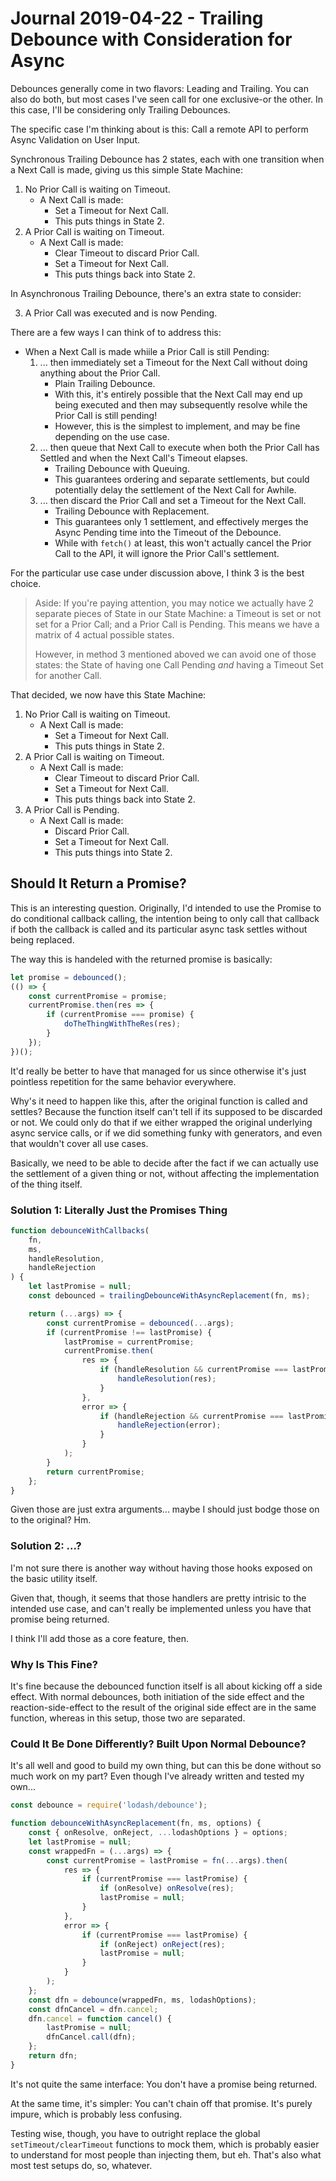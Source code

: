 Journal 2019-04-22 - Trailing Debounce with Consideration for Async
===================================================================

Debounces generally come in two flavors: Leading and Trailing.  You can also do both, but most cases I've seen call for one exclusive-or the other.  In this case, I'll be considering only Trailing Debounces.

The specific case I'm thinking about is this: Call a remote API to perform Async Validation on User Input.

Synchronous Trailing Debounce has 2 states, each with one transition when a Next Call is made, giving us this simple State Machine:

1. No Prior Call is waiting on Timeout.
    - A Next Call is made:
        - Set a Timeout for Next Call.
        - This puts things in State 2.
2. A Prior Call is waiting on Timeout.
    - A Next Call is made:
        - Clear Timeout to discard Prior Call.
        - Set a Timeout for Next Call.
        - This puts things back into State 2.

In Asynchronous Trailing Debounce, there's an extra state to consider:

3. A Prior Call was executed and is now Pending.

There are a few ways I can think of to address this:

- When a Next Call is made whiile a Prior Call is still Pending:
    1. ... then immediately set a Timeout for the Next Call without doing anything about the Prior Call.
        - Plain Trailing Debounce.
        - With this, it's entirely possible that the Next Call may end up being executed and then may subsequently resolve while the Prior Call is still pending!
        - However, this is the simplest to implement, and may be fine depending on the use case.
    2. ... then queue that Next Call to execute when both the Prior Call has Settled and when the Next Call's Timeout elapses.
        - Trailing Debounce with Queuing.
        - This guarantees ordering and separate settlements, but could potentially delay the settlement of the Next Call for Awhile.
    3. ... then discard the Prior Call and set a Timeout for the Next Call.
        - Trailing Debounce with Replacement.
        - This guarantees only 1 settlement, and effectively merges the Async Pending time into the Timeout of the Debounce.
        - While with `fetch()` at least, this won't actually cancel the Prior Call to the API, it will ignore the Prior Call's settlement.

For the particular use case under discussion above, I think 3 is the best choice.

> Aside: If you're paying attention, you may notice we actually have 2 separate pieces of State in our State Machine: a Timeout is set or not set for a Prior Call; and a Prior Call is Pending.  This means we have a matrix of 4 actual possible states.
>
> However, in method 3 mentioned aboved we can avoid one of those states: the State of having one Call Pending _and_ having a Timeout Set for another Call.

That decided, we now have this State Machine:

1. No Prior Call is waiting on Timeout.
    - A Next Call is made:
        - Set a Timeout for Next Call.
        - This puts things in State 2.
2. A Prior Call is waiting on Timeout.
    - A Next Call is made:
        - Clear Timeout to discard Prior Call.
        - Set a Timeout for Next Call.
        - This puts things back into State 2.
3. A Prior Call is Pending.
    - A Next Call is made:
        - Discard Prior Call.
        - Set a Timeout for Next Call.
        - This puts things into State 2.



## Should It Return a Promise?

This is an interesting question.  Originally, I'd intended to use the Promise to do conditional callback calling, the intention being to only call that callback if both the callback is called and its particular async task settles without being replaced.

The way this is handeled with the returned promise is basically:

```js
let promise = debounced();
(() => {
    const currentPromise = promise;
    currentPromise.then(res => {
        if (currentPromise === promise) {
            doTheThingWithTheRes(res);
        }
    });
})();
```

It'd really be better to have that managed for us since otherwise it's just pointless repetition for the same behavior everywhere.

Why's it need to happen like this, after the original function is called and settles?  Because the function itself can't tell if its supposed to be discarded or not.  We could only do that if we either wrapped the original underlying async service calls, or if we did something funky with generators, and even that wouldn't cover all use cases.

Basically, we need to be able to decide after the fact if we can actually use the settlement of a given thing or not, without affecting the implementation of the thing itself.


### Solution 1: Literally Just the Promises Thing

```js
function debounceWithCallbacks(
    fn,
    ms,
    handleResolution,
    handleRejection
) {
    let lastPromise = null;
    const debounced = trailingDebounceWithAsyncReplacement(fn, ms);

    return (...args) => {
        const currentPromise = debounced(...args);
        if (currentPromise !== lastPromise) {
            lastPromise = currentPromise;
            currentPromise.then(
                res => {
                    if (handleResolution && currentPromise === lastPromise) {
                        handleResolution(res);
                    }
                },
                error => {
                    if (handleRejection && currentPromise === lastPromise) {
                        handleRejection(error);
                    }
                }
            );
        }
        return currentPromise;
    };
}
```

Given those are just extra arguments... maybe I should just bodge those on to the original?   Hm.


### Solution 2: ...?

I'm not sure there is another way without having those hooks exposed on the basic utility itself.

Given that, though, it seems that those handlers are pretty intrisic to the intended use case, and can't really be implemented unless you have that promise being returned.

I think I'll add those as a core feature, then.


### Why Is This Fine?

It's fine because the debounced function itself is all about kicking off a side effect.  With normal debounces, both initiation of the side effect and the reaction-side-effect to the result of the original side effect are in the same function, whereas in this setup, those two are separated.


### Could It Be Done Differently?  Built Upon Normal Debounce?

It's all well and good to build my own thing, but can this be done without so much work on my part?  Even though I've already written and tested my own...

```js
const debounce = require('lodash/debounce');

function debounceWithAsyncReplacement(fn, ms, options) {
    const { onResolve, onReject, ...lodashOptions } = options;
    let lastPromise = null;
    const wrappedFn = (...args) => {
        const currentPromise = lastPromise = fn(...args).then(
            res => {
                if (currentPromise === lastPromise) {
                    if (onResolve) onResolve(res);
                    lastPromise = null;
                }
            },
            error => {
                if (currentPromise === lastPromise) {
                    if (onReject) onReject(res);
                    lastPromise = null;
                }
            }
        );
    };
    const dfn = debounce(wrappedFn, ms, lodashOptions);
    const dfnCancel = dfn.cancel;
    dfn.cancel = function cancel() {
        lastPromise = null;
        dfnCancel.call(dfn);
    };
    return dfn;
}
```

It's not quite the same interface: You don't have a promise being returned.

At the same time, it's simpler: You can't chain off that promise.  It's purely impure, which is probably less confusing.

Testing wise, though, you have to outright replace the global `setTimeout/clearTimeout` functions to mock them, which is probably easier to understand for most people than injecting them, but eh.  That's also what most test setups do, so, whatever.

